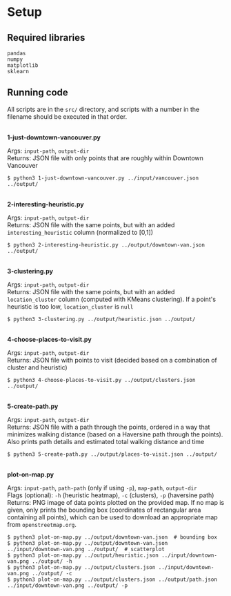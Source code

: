 # Setup

## Required libraries
```
pandas
numpy
matplotlib
sklearn
```

## Running code

All scripts are in the `src/` directory, and scripts with a number in the filename should be executed in that order.


<br>**1-just-downtown-vancouver.py**

Args: `input-path`, `output-dir` \
Returns: JSON file with only points that are roughly within Downtown Vancouver
```
$ python3 1-just-downtown-vancouver.py ../input/vancouver.json ../output/
```


<br>**2-interesting-heuristic.py**

Args: `input-path`, `output-dir` \
Returns: JSON file with the same points, but with an added `interesting_heuristic` column (normalized to [0,1])
```
$ python3 2-interesting-heuristic.py ../output/downtown-van.json ../output/
```


<br>**3-clustering.py**

Args: `input-path`, `output-dir` \
Returns: JSON file with the same points, but with an added `location_cluster` column (computed with KMeans clustering). If a point's heuristic is too low, `location_cluster` is `null`
```
$ python3 3-clustering.py ../output/heuristic.json ../output/
```


<br>**4-choose-places-to-visit.py**

Args: `input-path`, `output-dir` \
Returns: JSON file with points to visit (decided based on a combination of cluster and heuristic)
```
$ python3 4-choose-places-to-visit.py ../output/clusters.json ../output/
```


<br>**5-create-path.py**

Args: `input-path`, `output-dir` \
Returns: JSON file with a path through the points, ordered in a way that minimizes walking distance (based on a Haversine path through the points). Also prints path details and estimated total walking distance and time
```
$ python3 5-create-path.py ../output/places-to-visit.json ../output/
```


<br>**plot-on-map.py**

Args: `input-path`, `path-path` (only if using `-p`), `map-path`, `output-dir` \
Flags (optional): `-h` (heuristic heatmap), `-c` (clusters), `-p` (haversine path) \
Returns: PNG image of data points plotted on the provided map. If no map is given, only prints the bounding box (coordinates of rectangular area containing all points), which can be used to download an appropriate map from `openstreetmap.org`.
```
$ python3 plot-on-map.py ../output/downtown-van.json  # bounding box
$ python3 plot-on-map.py ../output/downtown-van.json ../input/downtown-van.png ../output/  # scatterplot
$ python3 plot-on-map.py ../output/heuristic.json ../input/downtown-van.png ../output/ -h
$ python3 plot-on-map.py ../output/clusters.json ../input/downtown-van.png ../output/ -c
$ python3 plot-on-map.py ../output/clusters.json ../output/path.json ../input/downtown-van.png ../output/ -p
```
